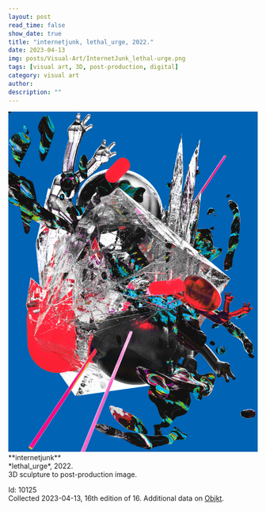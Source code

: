 ```yaml
---
layout: post
read_time: false
show_date: true
title: "internetjunk, lethal_urge, 2022."
date: 2023-04-13
img: posts/Visual-Art/InternetJunk_lethal-urge.png
tags: [visual art, 3D, post-production, digital]
category: visual art
author: 
description: ""
---
```


<img src='./assets/img/posts/Visual-Art/InternetJunk_lethal-urge.png'>

<br>
**internetjunk**
<br>*lethal_urge*, 2022.
<br>3D sculpture to post-production image.


 <div class="page-separator"></div>

Id: 10125
<br>Collected 2023-04-13, 16th edition of 16. Additional data on [Objkt](https://objkt.com/tokens/versum_items/10125).
